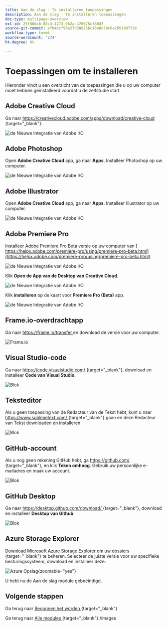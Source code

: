 ```yaml
---
title: Aan de slag - Te installeren toepassingen
description: Aan de slag - Te installeren toepassingen
doc-type: multipage-overview
exl-id: 25f80da8-88c3-4273-962a-476675cf6047
source-git-commit: efb4ecf90a27d00d256c1648e78c6e295199733e
workflow-type: tm+mt
source-wordcount: '274'
ht-degree: 0%

---
```


# Toepassingen om te installeren

Hieronder vindt u een overzicht van de toepassingen die u op uw computer moet hebben geïnstalleerd voordat u de zelfstudie start.

## Adobe Creative Cloud

Ga naar [ https://creativecloud.adobe.com/apps/download/creative-cloud ](https://creativecloud.adobe.com/apps/download/creative-cloud){target="_blank"}.

![ de Nieuwe Integratie van Adobe I/O ](./images/cc.png)

## Adobe Photoshop

Open **Adobe Creative Cloud** app, ga naar **Apps**. Installeer Photoshop op uw computer.

![ de Nieuwe Integratie van Adobe I/O ](./images/psd.png)

## Adobe Illustrator

Open **Adobe Creative Cloud** app, ga naar **Apps**. Installeer Illustrator op uw computer.

![ de Nieuwe Integratie van Adobe I/O ](./images/psd.png)

## Adobe Premiere Pro

Installeer Adobe Premiere Pro Beta versie op uw computer van [ https://helpx.adobe.com/premiere-pro/using/premiere-pro-beta.html](https://helpx.adobe.com/premiere-pro/using/premiere-pro-beta.html)

![ de Nieuwe Integratie van Adobe I/O ](./images/prpro.png)

Klik **Open de App van de Desktop van Creative Cloud**.

![ de Nieuwe Integratie van Adobe I/O ](./images/prpro1.png)

Klik **installeren** op de kaart voor **Premiere Pro (Beta)** app.

![ de Nieuwe Integratie van Adobe I/O ](./images/prpro2.png)

## Frame.io-overdrachtapp

Ga naar [ https://frame.io/transfer ](https://frame.io/transfer) en download de versie voor uw computer.

![ Frame.io ](./images/frameio11.png)

## Visual Studio-code

Ga naar [ https://code.visualstudio.com/ ](https://code.visualstudio.com/){target="_blank"}, download en installeer **Code van Visual Studio**.

![ Blok ](./images/vsc1.png)

## Teksteditor

Als u geen toepassing van de Redacteur van de Tekst hebt, kunt u naar [ https://www.sublimetext.com/ ](https://www.sublimetext.com/){target="_blank"} gaan en deze Redacteur van Tekst downloaden en installeren.

![ Blok ](./images/text1.png)

## GitHub-account

Als u nog geen rekening GitHub hebt, ga [ https://github.com/ ](https://github.com/){target="_blank"}, en klik **Teken omhoog**. Gebruik uw persoonlijke e-mailadres en maak uw account.

![ Blok ](./images/git.png)

## GitHub Desktop

Ga naar [ https://desktop.github.com/download/ ](https://desktop.github.com/download/){target="_blank"}, download en installeer **Desktop van Github**.

![ Blok ](./images/block1.png)

## Azure Storage Explorer

[ Download Microsoft Azure Storage Explorer om uw dossiers ](https://azure.microsoft.com/en-us/products/storage/storage-explorer#Download-4){target="_blank"} te beheren. Selecteer de juiste versie voor uw specifieke besturingssysteem, download en installeer deze.

![ Azure Opslag ](./images/az10.png){zoomable="yes"}

U hebt nu de Aan de slag module gebeëindigd.

## Volgende stappen

Ga terug naar [ Begonnen het worden ](./getting-started.md){target="_blank"}

Ga terug naar [ Alle modules ](./../../../overview.md){target="_blank"}./images
